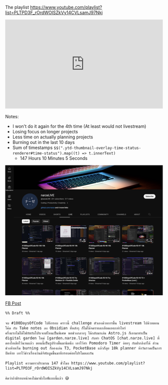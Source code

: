 The playlist https://www.youtube.com/playlist?list=PLTPD3F_rOrdWOISZkVy14CVLsamJ97Nkj

<iframe width="100%" style="aspect-ratio: 16 / 9;" src="https://www.youtube.com/embed/videoseries?si=FkgjbZAJs27-4imb&amp;list=PLTPD3F_rOrdWOISZkVy14CVLsamJ97Nkj" title="YouTube video player" frameborder="0" allow="accelerometer; autoplay; clipboard-write; encrypted-media; gyroscope; picture-in-picture; web-share" allowfullscreen></iframe>

Notes:

- I won't do it again for the 4th time (At least would not livestream)
- Losing focus on longer projects
- Less time on actually planning projects
- Burning out in the last 10 days
- Sum of timestamps `$$(".ytd-thumbnail-overlay-time-status-renderer#time-status").map((t) => t.innerText)`
    - 147 Hours 10 Minutes 5 Seconds

![](1-Projects/100DaysOfCode-R3/attachments/Summary.png)

[FB Post](https://web.facebook.com/narze/posts/pfbid0E85gYKamnT2SKKqRUd2sqXW64DzpTCpqFe5k4nxhpoLgWToeos2kepPwuFZHUBq9l)
```plain
%% Draft %%

จบ #100DaysOfCode ไปอีกรอบ คราวนี้ challenge ตัวเองด้วยการขึ้น livestream ไปด้วยตอนโค้ด กับ Take notes ลง Obsidian ที่หลังๆ ก็ไม่ได้จดรายละเอียดเยอะเท่าไหร่
ครึ่งแรกไม่ได้โฟกัสกับโปรเจกต์ไหนเป็นพิเศษ พอช่วงกลางๆ ได้กลับมาเล่น Astro.js ก็เอามาทำเป็น digital garden ใหม่ [garden.narze.live] กับทำ ChatOS [chat.narze.live] ที่ดองไอเดียไว้นานแล้ว ตอนนี้เป็นรูปร่างขึ้นมานิดนึง เอาไว้ทำ Pomodoro Timer ง่อยๆ กับฝากลิงก์ได้ ส่วนช่วงท้ายเริ่ม burning out ก็ลองเล่น T3, PocketBase แล้วก็ลุย 10k planner ห้าวันรวดเป็นการปิดท้าย เอาไว้ข่าวเรื่องเงินดิจิทัลบูมขึ้นมาอีกรอบค่อยโปรโมตละกัน

Playlist ความยาวประมาณ 147 ชั่วโมง https://www.youtube.com/playlist?list=PLTPD3F_rOrdWOISZkVy14CVLsamJ97Nkj

คิดว่าถ้ามีรอบหน้าคงไม่มานั่งไลฟ์แบบนี้แล้ว 😅
```